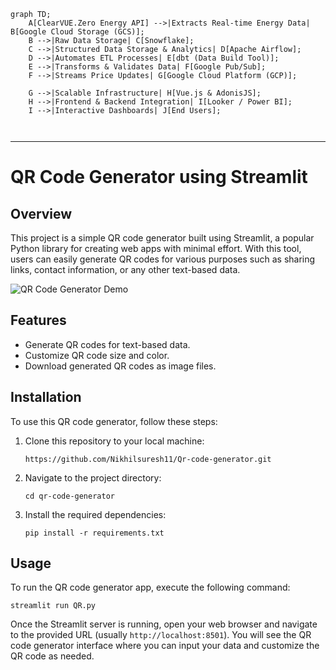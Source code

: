```mermaid
graph TD;
    A[ClearVUE.Zero Energy API] -->|Extracts Real-time Energy Data| B[Google Cloud Storage (GCS)];
    B -->|Raw Data Storage| C[Snowflake];
    C -->|Structured Data Storage & Analytics| D[Apache Airflow];
    D -->|Automates ETL Processes| E[dbt (Data Build Tool)];
    E -->|Transforms & Validates Data| F[Google Pub/Sub];
    F -->|Streams Price Updates| G[Google Cloud Platform (GCP)];

    G -->|Scalable Infrastructure| H[Vue.js & AdonisJS];
    H -->|Frontend & Backend Integration| I[Looker / Power BI];
    I -->|Interactive Dashboards| J[End Users];



```






















---

# QR Code Generator using Streamlit

## Overview

This project is a simple QR code generator built using Streamlit, a popular Python library for creating web apps with minimal effort. With this tool, users can easily generate QR codes for various purposes such as sharing links, contact information, or any other text-based data.

![QR Code Generator Demo](demo.gif)

## Features

- Generate QR codes for text-based data.
- Customize QR code size and color.
- Download generated QR codes as image files.

## Installation

To use this QR code generator, follow these steps:

1. Clone this repository to your local machine:

   ```
   https://github.com/Nikhilsuresh11/Qr-code-generator.git
   ```

2. Navigate to the project directory:

   ```
   cd qr-code-generator
   ```

3. Install the required dependencies:

   ```
   pip install -r requirements.txt
   ```

## Usage

To run the QR code generator app, execute the following command:

```
streamlit run QR.py
```

Once the Streamlit server is running, open your web browser and navigate to the provided URL (usually `http://localhost:8501`). You will see the QR code generator interface where you can input your data and customize the QR code as needed.

